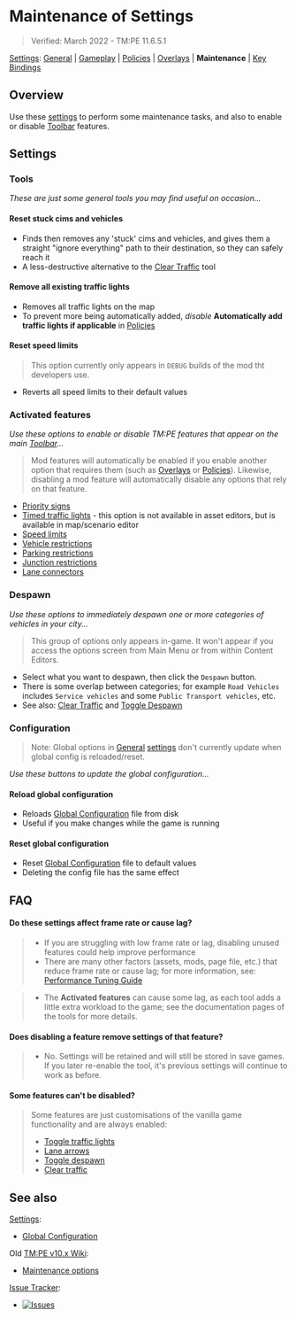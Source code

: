 # Maintenance of Settings

> Verified: March 2022 - TM:PE 11.6.5.1

[Settings](Settings.md): [General](General.md) | [Gameplay](Gameplay.md)
| [Policies](Policies.md) | [Overlays](Overlays.md) | **Maintenance**
| [Key Bindings](Keybinds.md)

## Overview

Use these [settings](Settings.md) to perform some maintenance tasks, and also to enable or disable [Toolbar](Toolbar.md)
features.

## Settings

### Tools

_These are just some general tools you may find useful on occasion..._

#### Reset stuck cims and vehicles

* Finds then removes any 'stuck' cims and vehicles, and gives them a straight "ignore everything" path to their
  destination, so they can safely reach it
* A less-destructive alternative to the [Clear Traffic](Clear-Traffic.md) tool

#### Remove all existing traffic lights

* Removes all traffic lights on the map
* To prevent more being automatically added, _disable_ **Automatically add traffic lights if applicable**
  in [Policies](Policies.md)

#### Reset speed limits

> This option currently only appears in `DEBUG` builds of the mod tht developers use.

* Reverts all speed limits to their default values

### Activated features

_Use these options to enable or disable TM:PE features that appear on the main [Toolbar](Toolbar.md)..._

> Mod features will automatically be enabled if you enable another option that requires them (such
> as [Overlays](Overlays.md) or [Policies](Policies.md)). Likewise, disabling a mod feature will automatically disable any
> options that rely on that feature.

* [Priority signs](Priority-Signs.md)
* [Timed traffic lights](Timed-Traffic-Lights.md) - this option is not available in asset editors, but is available in
  map/scenario editor
* [Speed limits](Speed-Limits.md)
* [Vehicle restrictions](Vehicle-Restrictions.md)
* [Parking restrictions](Parking-Restrictions.md)
* [Junction restrictions](Junction-Restrictions.md)
* [Lane connectors](Lane-Connectors.md)

### Despawn

_Use these options to immediately despawn one or more categories of vehicles in your city..._

> This group of options only appears in-game. It won't appear if you access the options screen from Main Menu or from
> within Content Editors.

* Select what you want to despawn, then click the `Despawn` button.
* There is some overlap between categories; for example `Road Vehicles` includes `Service vehicles` and
  some `Public Transport vehicles`, etc.
* See also: [Clear Traffic](Clear-Traffic.md) and [Toggle Despawn](Toggle-Despawn.md)

### Configuration

> Note: Global options in [General](General.md) [settings](Settings.md) don't currently update when global config is
> reloaded/reset.

_Use these buttons to update the global configuration..._

#### Reload global configuration

* Reloads [Global Configuration](Global-Configuration.md) file from disk
* Useful if you make changes while the game is running

#### Reset global configuration

* Reset [Global Configuration](Global-Configuration.md) file to default values
* Deleting the config file has the same effect

## FAQ

#### Do these settings affect frame rate or cause lag?

> * If you are struggling with low frame rate or lag, disabling unused features could help improve performance
> * There are many other factors (assets, mods, page file, etc.) that reduce frame rate or cause lag; for more
    information, see: [Performance Tuning Guide](https://steamcommunity.com/sharedfiles/filedetails/?id=465790009)

> * The **Activated features** can cause some lag, as each tool adds a little extra workload to the game; see the
    documentation pages of the tools for more details.

#### Does disabling a feature remove settings of that feature?

> * No. Settings will be retained and will still be stored in save games. If you later re-enable the tool, it's previous
    settings will continue to work as before.

#### Some features can't be disabled?

> Some features are just customisations of the vanilla game functionality and are always enabled:
> * [Toggle traffic lights](Toggle-Traffic-Lights.md)
> * [Lane arrows](Lane-Arrows.md)
> * [Toggle despawn](Toggle-Despawn.md)
> * [Clear traffic](Clear-Traffic.md)

## See also

[Settings](Settings.md):

* [Global Configuration](Global-Configuration.md)

Old [TM:PE v10.x Wiki](https://tmpe.viathinksoft.com/wiki):

* [Maintenance options](https://tmpe.viathinksoft.com/wiki/index.php?title=Options#Maintenance)

[Issue Tracker](https://github.com/krzychu124/Cities-Skylines-Traffic-Manager-President-Edition/issues):

* <a href="https://github.com/CitiesSkylinesMods/TMPE/labels/SETTINGS"><img alt="Issues" src="https://img.shields.io/github/issues/CitiesSkylinesMods/TMPE/SETTINGS?label=SETTINGS&logo=github" /></a>
